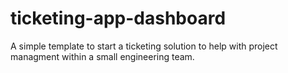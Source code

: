 # ticketing-app-dashboard
 A simple template to start a ticketing solution to help with project managment within a small engineering team. 
